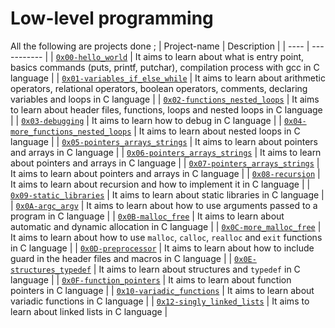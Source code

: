 # Low-level programming
 All the following are projects done ;
| Project-name | Description |
| ---- | ----------- |
| [`0x00-hello_world`](https://github.com/Murags/alx-low_level_programming/tree/master/0x00-hello_world) | It aims to learn about what is entry point, basics commands (puts, printf, putchar), compilation process with gcc in C language |
| [`0x01-variables_if_else_while`](https://github.com/Murags/alx-low_level_programming/tree/master/0x01-variables_if_else_while) | It aims to learn about arithmetic operators, relational operators, boolean operators, comments, declaring variables and loops in C language |
| [`0x02-functions_nested_loops`](https://github.com/Murags/alx-low_level_programming/tree/master/0x02-functions_nested_loops) | It aims to learn about header files, functions, loops and nested loops in C language |
| [`0x03-debugging`](https://github.com/Murags/alx-low_level_programming/tree/master/0x03-debugging) | It aims to learn how to debug in C language |
| [`0x04-more_functions_nested_loops`](https://github.com/Murags/alx-low_level_programming/tree/master/0x04-more_functions_nested_loops) | It aims to learn about nested loops in C language |
| [`0x05-pointers_arrays_strings`](https://github.com/Murags/alx-low_level_programming/tree/master/0x05-pointers_arrays_strings) | It aims to learn about pointers and arrays in C language |
| [`0x06-pointers_arrays_strings`](https://github.com/Murags/alx-low_level_programming/tree/master/0x06-pointers_arrays_strings) | It aims to learn about pointers and arrays in C language |
| [`0x07-pointers_arrays_strings`](https://github.com/Murags/alx-low_level_programming/tree/master/0x07-pointers_arrays_strings) | It aims to learn about pointers and arrays in C language |
| [`0x08-recursion`](https://github.com/Murags/alx-low_level_programming/tree/master/0x08-recursion) | It aims to learn about recursion and how to implement it in C language |
| [`0x09-static_libraries`](https://github.com/Murags/alx-low_level_programming/tree/master/0x09-static_libraries) | It aims to learn about static libraries in C language |
| [`0x0A-argc_argv`](https://github.com/Murags/alx-low_level_programming/tree/master/0x0A-argc_argv) | It aims to learn about how to use arguments passed to a program in C language |
| [`0x0B-malloc_free`](https://github.com/Murags/alx-low_level_programming/tree/master/0x0B-malloc_free) | It aims to learn about automatic and dynamic allocation in C language |
| [`0x0C-more_malloc_free`](https://github.com/Murags/alx-low_level_programming/tree/master/0x0C-more_malloc_free) | It aims to learn about how to use `malloc`, `calloc`, `realloc` and `exit` functions in C language |
| [`0x0D-preprocessor`](https://github.com/Murags/alx-low_level_programming/tree/master/0x0D-preprocessor) | It aims to learn about how to include guard in the header files and macros in C language |
| [`0x0E-structures_typedef`](https://github.com/Murags/alx-low_level_programming/tree/master/0x0E-structures_typedef) | It aims to learn about structures and `typedef` in C language |
| [`0x0F-function_pointers`](https://github.com/Murags/alx-low_level_programming/tree/master/0x0F-function_pointers) | It aims to learn about function pointers in C language |
| [`0x10-variadic_functions`](https://github.com/Murags/alx-low_level_programming/tree/master/0x10-variadic_functions) | It aims to learn about variadic functions in C language |
| [`0x12-singly_linked_lists`](https://github.com/Murags/alx-low_level_programming/tree/master/0x12-singly_linked_lists) | It aims to learn about linked lists in C language |
